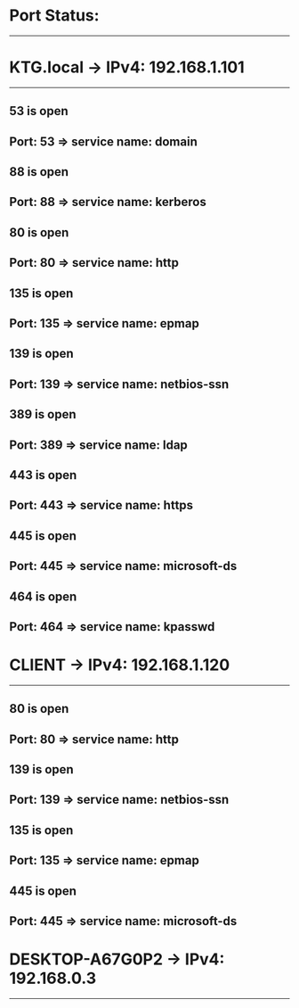 

# Port Status: #
_______________________________________________________________

# KTG.local -> IPv4: 192.168.1.101 #
____________________________________________________________________________________
## 53 is open ##
## Port: 53 => service name: domain ##

## 88 is open ##
## Port: 88 => service name: kerberos ##

## 80 is open ##
## Port: 80 => service name: http ##

## 135 is open ##
## Port: 135 => service name: epmap ##

## 139 is open ##
## Port: 139 => service name: netbios-ssn ##

## 389 is open ##
## Port: 389 => service name: ldap ##

## 443 is open ##
## Port: 443 => service name: https ##

## 445 is open ##
## Port: 445 => service name: microsoft-ds ##

## 464 is open ##
## Port: 464 => service name: kpasswd ##

# CLIENT -> IPv4: 192.168.1.120 #
______________________________________________________________________
## 80 is open ##
## Port: 80 => service name: http ##

## 139 is open ##
## Port: 139 => service name: netbios-ssn ##

## 135 is open ##
## Port: 135 => service name: epmap ##

## 445 is open ##
## Port: 445 => service name: microsoft-ds ##

# DESKTOP-A67G0P2 -> IPv4: 192.168.0.3 #
______________________________________________________________________